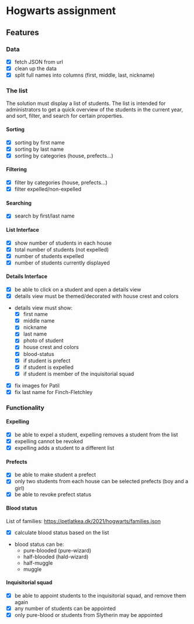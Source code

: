 # Hogwarts assignment

## Features

### Data

- [x] fetch JSON from url
- [x] clean up the data
- [x] split full names into columns (first, middle, last, nickname)

### The list

The solution must display a list of students. The list is intended for administrators to get a quick
overview of the students in the current year, and sort, filter, and search for certain properties.

#### Sorting

- [x] sorting by first name
- [x] sorting by last name
- [x] sorting by categories (house, prefects...)

#### Filtering

- [x] filter by categories (house, prefects...)
- [x] filter expelled/non-expelled

#### Searching

- [x] search by first/last name

#### List Interface

- [x] show number of students in each house
- [x] total number of students (not expelled)
- [x] number of students expelled
- [x] number of students currently displayed

#### Details Interface

- [x] be able to click on a student and open a details view
- [x] details view must be themed/decorated with house crest and colors
- details view must show:
  - [x] first name
  - [x] middle name
  - [x] nickname
  - [x] last name
  - [x] photo of student
  - [x] house crest and colors
  - [x] blood-status
  - [x] if student is prefect
  - [x] if student is expelled
  - [x] if student is member of the inquisitorial squad
- [x] fix images for Patil
- [x] fix last name for Finch-Fletchley

### Functionality

#### Expelling

- [x] be able to expel a student, expelling removes a student from the list
- [x] expelling cannot be revoked
- [x] expelling adds a student to a different list

#### Prefects

- [x] be able to make student a prefect
- [x] only two students from each house can be selected prefects (boy and a girl)
- [x] be able to revoke prefect status

#### Blood status

List of families:
https://petlatkea.dk/2021/hogwarts/families.json

- [x] calculate blood status based on the list
- blood status can be:
  - pure-blooded (pure-wizard)
  - half-blooded (hald-wizard)
  - half-muggle
  - muggle

#### Inquisitorial squad

- [x] be able to appoint students to the inquisitorial squad, and remove them again
- [x] any number of students can be appointed
- [x] only pure-blood or students from Slytherin may be appointed

